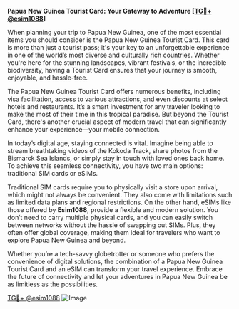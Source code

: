 **Papua New Guinea Tourist Card: Your Gateway to Adventure [[TG💪+ @esim1088](https://t.me/s/esim1088)]**

When planning your trip to Papua New Guinea, one of the most essential items you should consider is the Papua New Guinea Tourist Card. This card is more than just a tourist pass; it's your key to an unforgettable experience in one of the world’s most diverse and culturally rich countries. Whether you're here for the stunning landscapes, vibrant festivals, or the incredible biodiversity, having a Tourist Card ensures that your journey is smooth, enjoyable, and hassle-free.

The Papua New Guinea Tourist Card offers numerous benefits, including visa facilitation, access to various attractions, and even discounts at select hotels and restaurants. It’s a smart investment for any traveler looking to make the most of their time in this tropical paradise. But beyond the Tourist Card, there's another crucial aspect of modern travel that can significantly enhance your experience—your mobile connection.

In today’s digital age, staying connected is vital. Imagine being able to stream breathtaking videos of the Kokoda Track, share photos from the Bismarck Sea Islands, or simply stay in touch with loved ones back home. To achieve this seamless connectivity, you have two main options: traditional SIM cards or eSIMs. 

Traditional SIM cards require you to physically visit a store upon arrival, which might not always be convenient. They also come with limitations such as limited data plans and regional restrictions. On the other hand, eSIMs like those offered by **Esim1088**, provide a flexible and modern solution. You don’t need to carry multiple physical cards, and you can easily switch between networks without the hassle of swapping out SIMs. Plus, they often offer global coverage, making them ideal for travelers who want to explore Papua New Guinea and beyond.

Whether you’re a tech-savvy globetrotter or someone who prefers the convenience of digital solutions, the combination of a Papua New Guinea Tourist Card and an eSIM can transform your travel experience. Embrace the future of connectivity and let your adventures in Papua New Guinea be as limitless as the possibilities.

[TG💪+ @esim1088](https://t.me/s/esim1088) ![Image](https://i.postimg.cc/Y0z9fWf4/image.png)